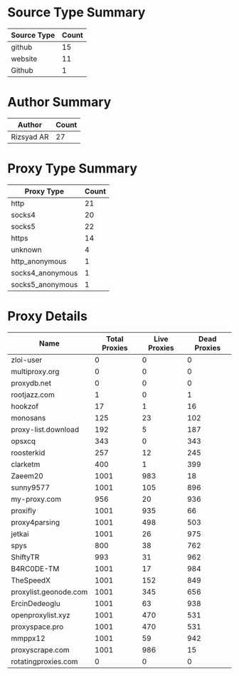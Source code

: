 # Source Type Summary

| Source Type | Count |
|-------------|-------|
| github | 15 |
| website | 11 |
| Github | 1 |


# Author Summary

| Author | Count |
|--------|-------|
| Rizsyad AR | 27 |


# Proxy Type Summary

| Proxy Type | Count |
|------------|-------|
| http | 21 |
| socks4 | 20 |
| socks5 | 22 |
| https | 14 |
| unknown | 4 |
| http_anonymous | 1 |
| socks4_anonymous | 1 |
| socks5_anonymous | 1 |


# Proxy Details

| Name | Total Proxies | Live Proxies | Dead Proxies |
|------|---------------|--------------|---------------|
| zloi-user | 0 | 0 | 0 |
| multiproxy.org | 0 | 0 | 0 |
| proxydb.net | 0 | 0 | 0 |
| rootjazz.com | 1 | 0 | 1 |
| hookzof | 17 | 1 | 16 |
| monosans | 125 | 23 | 102 |
| proxy-list.download | 192 | 5 | 187 |
| opsxcq | 343 | 0 | 343 |
| roosterkid | 257 | 12 | 245 |
| clarketm | 400 | 1 | 399 |
| Zaeem20 | 1001 | 983 | 18 |
| sunny9577 | 1001 | 105 | 896 |
| my-proxy.com | 956 | 20 | 936 |
| proxifly | 1001 | 935 | 66 |
| proxy4parsing | 1001 | 498 | 503 |
| jetkai | 1001 | 26 | 975 |
| spys | 800 | 38 | 762 |
| ShiftyTR | 993 | 31 | 962 |
| B4RC0DE-TM | 1001 | 17 | 984 |
| TheSpeedX | 1001 | 152 | 849 |
| proxylist.geonode.com | 1001 | 345 | 656 |
| ErcinDedeoglu | 1001 | 63 | 938 |
| openproxylist.xyz | 1001 | 470 | 531 |
| proxyspace.pro | 1001 | 470 | 531 |
| mmppx12 | 1001 | 59 | 942 |
| proxyscrape.com | 1001 | 986 | 15 |
| rotatingproxies.com | 0 | 0 | 0 |
